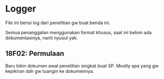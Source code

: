 # Logger
File ini berisi log dari penelitian gw buat benda ini.

Semua penanggalan menggunakan format khusus, saat ini belom ada dokumentasinya, nanti nyusul yak.

## 18F02: Permulaan
Baru bikin dokumen awal penelitian singkat buat SP. Mostly apa yang gw kepikiran dah gw tuangin ke dokumennya.